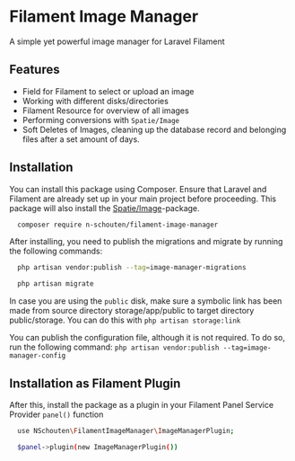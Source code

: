 
# Filament Image Manager

A simple yet powerful image manager for Laravel Filament

## Features

- Field for Filament to select or upload an image
- Working with different disks/directories
- Filament Resource for overview of all images
- Performing conversions with ```Spatie/Image```
- Soft Deletes of Images, cleaning up the database record and belonging files after a set amount of days.

## Installation

You can install this package using Composer. Ensure that Laravel and Filament are already set up in your main project before proceeding. This package will also install the [Spatie/Image](https://github.com/spatie/image)-package.

```bash
  composer require n-schouten/filament-image-manager
```

After installing, you need to publish the migrations and migrate by running the following commands:

```bash
  php artisan vendor:publish --tag=image-manager-migrations

  php artisan migrate
```

In case you are using the ```public``` disk, make sure a symbolic link has been made from source directory storage/app/public to target directory public/storage. You can do this with ```php artisan storage:link```

You can publish the configuration file, although it is not required. To do so, run the following command: ```php artisan vendor:publish --tag=image-manager-config```

## Installation as Filament Plugin

After this, install the package as a plugin in your Filament Panel Service Provider ```panel()``` function
```bash
  use NSchouten\FilamentImageManager\ImageManagerPlugin;

  $panel->plugin(new ImageManagerPlugin())
```
